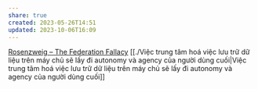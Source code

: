 ```yaml
---
share: true
created: 2023-05-26T14:51
updated: 2023-10-06T16:09
---
```

[Rosenzweig – The Federation Fallacy](https://rosenzweig.io/blog/the-federation-fallacy.html)
[[./Việc trung tâm hoá việc lưu trữ dữ liệu trên máy chủ sẽ lấy đi autonomy và agency của người dùng cuối|Việc trung tâm hoá việc lưu trữ dữ liệu trên máy chủ sẽ lấy đi autonomy và agency của người dùng cuối]]

